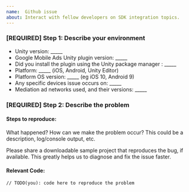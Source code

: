 ```yaml
---
name:  Github issue
about: Interact with fellow developers on SDK integration topics.
---
```

<!-- DO NOT DELETE
validate_template=true
template_path=.github/ISSUE_TEMPLATE/bug_report.md
-->

### [REQUIRED] Step 1: Describe your environment

  * Unity version: _____
  * Google Mobile Ads Unity plugin version: _____
  * Did you install the plugin using the Unity package manager : _____
  * Platform: _____ (iOS, Android, Unity Editor)
  * Platform OS version: _____ (eg iOS 10, Android 9)
  * Any specific devices issue occurs on: _____
  * Mediation ad networks used, and their versions: _____

### [REQUIRED] Step 2: Describe the problem

#### Steps to reproduce:

What happened? How can we make the problem occur?
This could be a description, log/console output, etc.

Please share a downloadable sample project that reproduces the bug, if
available. This greatly helps us to diagnose and fix the issue faster.

#### Relevant Code:

```
// TODO(you): code here to reproduce the problem
```
